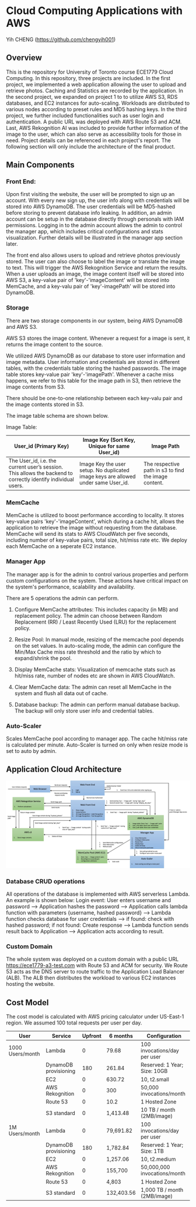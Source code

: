 # Cloud Computing Applications with AWS
Yih CHENG (https://github.com/chengyih001)<br>

## Overview
This is the repository for University of Toronto course ECE1779 Cloud Computing. In this repository, three projects are included. In the first project, we implemented a web application allowing the user to upload and retrieve photos. Caching and Statistics are recorded by the application. In the second project, we expanded on project 1 to to utilize AWS S3, RDS databases, and EC2 instances for auto-scaling. Workloads are distributed to various nodes according to preset rules and MD5 hashing keys. In the third project, we further included functionalities such as user login and authentication. A public URL was deployed with AWS Route 53 and ACM. Last, AWS Rekognition AI was included to provide further information of the image to the user, which can also serve as accessibility tools for those in need. Project details can be referenced in each project's report. The following section will only include the architecture of the final product.

## Main Components
### Front End:
Upon first visiting the website, the user will be prompted to sign up an account. With every new sign up, the user info along with credentials will be stored into AWS DynamoDB. The user credentials will be MD5-hashed before storing to prevent database info leaking. In addition, an admin account can be setup in the database directly through personals with IAM permissions. Logging in to the admin account allows the admin to control the manager app, which includes critical configurations and stats visualization. Further details will be illustrated in the manager app section later.

The front end also allows users to upload and retrieve photos previously stored. The user can also choose to label the image or translate the image to text. This will trigger the AWS Rekognition Service and return the results. When a user uploads an image, the image content itself will be stored into AWS S3, a key-value pair of 'key'-'imageContent' will be stored into MemCache, and a key-valu pair of 'key'-imagePath' will be stored into DynamoDB. 

### Storage
There are two storage components in our system, being AWS DynamoDB and AWS S3.

AWS S3 stores the image content. Whenever a request for a image is sent, it returns the image content to the source.

We utilized AWS DynamoDB as our database to store user information and image metadata. User information and credentials are stored in different tables, with the credentials table storing the hashed passwords. The image table stores key-value pair 'key'-'imagePath'. Whenever a cache miss happens, we refer to this table for the image path in S3, then retrieve the image contents from S3.

There should be one-to-one relationship between each key-valu pair and the image contents stored in S3.

The image table schema are shown below.

Image Table:

| User_id (Primary Key) | Image Key (Sort Key, Unique for same User_id) | Image Path |
|---------------|-------------------------------------|------------------|
| The User_id, i.e. the current user’s session. This allows the backend to correctly identify individual users.  | Image Key the user setup. No duplicated image keys are allowed under same User_id. | The respective path in s3 to find the image content. |

### MemCache
MemCache is utilized to boost performance according to locality. It stores key-value pairs 'key'-'imageContent', which during a cache hit, allows the application to retrieve the image without requesting from the database. MemCache will send its stats to AWS CloudWatch per five seconds, including number of key-value pairs, total size, hit/miss rate etc. We deploy each MemCache on a seperate EC2 instance.

### Manager App
The manager app is for the admin to control various properties and perform custom configurations on the system. These actions have critical impact on the system's performance, scalability and availability.

There are 5 operations the admin can perform.

1. Configure MemCache attributes: This includes capacity (in MB) and replacement policy. The admin can choose between Random Replacement (RR) / Least Recently Used (LRU) for the replacement policy.

2. Resize Pool: In manual mode, resizing of the memcache pool depends on the set values. In auto-scaling mode, the admin can configure the Min/Max Cache miss rate threshold and the ratio by which to expand/shrink the pool.

3. Display MemCache stats: Visualization of memcache stats such as hit/miss rate, number of nodes etc are shown in AWS CloudWatch.

4. Clear MemCache data: The admin can reset all MemCache in the system and flush all data out of cache.

5. Database backup: The admin can perform manual database backup. The backup will only store user info and credential tables.

### Auto-Scaler
Scales MemCache pool according to manager app. The cache hit/miss rate is calculated per minute. Auto-Scaler is turned on only when resize mode is set to auto by admin.

## Application Cloud Architecture
<p float="left">
  <img src="./images/system_architecture.jpg"/>
</p>

### Database CRUD operations
All operations of the database is implemented with AWS serverless Lambda. An example is shown below:
Login event: User enters username and password --> Application hashes the password --> Application calls lambda function with parameters {username, hashed password} --> Lambda function checks database for user credentials --> if found: check with hashed password; if not found: Create response --> Lambda function sends result back to Application --> Application acts according to result.

### Custom Domain
The whole system was deployed on a custom domain with a public URL https://ece1779-a3-test.com with Route 53 and ACM for security. We Route 53 acts as the DNS server to route traffic to the Application Load Balancer (ALB). The ALB then distributes the workload to various EC2 instances hosting the website.

## Cost Model
The cost model is calculated with AWS pricing calculator under US-East-1 region. We assumed 100 total requests per user per day.

| User           | Service             | Upfront | 6 months | Configuration              |
|----------------|---------------------|---------|----------|----------------------------|
|1000 Users/month|Lambda               |0        |79.68     |100 invocations/day per user|
|                |DynamoDB provisioning|180      |261.84    |Reserved: 1 Year; Size: 10GB|
|                |EC2                  |0        |630.72    |10, t2.small                |
|                |AWS Rekognition      |0        |300       |50,000 invocations/month    |
|                |Route 53             |0        |10.2      |1 Hosted Zone               |
|                |S3 standard          |0        |1,413.48  |10 TB / month (2MB/image)   |
|1M Users/month  |Lambda               |0        |79,691.82 |100 invocations/day per user|
|                |DynamoDB provisioning|180      |1,782.84  |Reserved: 1 Year; Size: 1TB |
|                |EC2                  |0        |1,257.06  |10, t2.medium               |
|                |AWS Rekognition      |0        |155,700   |50,000,000 invocations/month|
|                |Route 53             |0        |4,803     |1 Hosted Zone               |
|                |S3 standard          |0        |132,403.56|1,000 TB / month (2MB/image)|